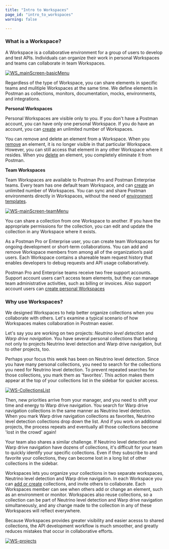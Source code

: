 ```yaml
---
title: "Intro to Workspaces"
page_id: "intro_to_workspaces"
warning: false

---
```



### What is a Workspace?

A Workspace is a collaborative environment for a group of users to develop and test APIs. Individuals can organize their work in personal Workspaces and teams can collaborate in team Workspaces. 

[![WS_mainScreen-basicMenu](https://assets.postman.com/postman-docs/WS-mainScreen-basicMenu.png)](https://assets.postman.com/postman-docs/WS-mainScreen-basicMenu.png)

Regardless of the type of Workspace, you can share elements in specific teams and mulitiple Workspaces at the same time. We define elements in Postman as collections, monitors, documentation, mocks, environments, and integrations.

**Personal Workspaces**

Personal Workspaces are visible only to you. If you don't have a Postman account, you can have only one personal Workspace. If you do have an account, you can [create](https://learning.postman.com/docs/postman/workspaces/creating_workspaces/) an unlimited number of Workspaces.

You can remove and delete an element from a Workspace. When you [remove](https://learning.postman.com/docs/postman/workspaces/using_workspaces/) an element, it is no longer visible in that particular Workspace. However, you can still access that element in any other Workspace where it resides. When you [delete](https://learning.postman.com/docs/postman/workspaces/using_workspaces/) an element, you completely eliminate it from Postman. 


**Team Workspaces**

Team Workspaces are available to Postman Pro and Postman Enterprise teams. Every team has one default team Workspace, and can [create](https://learning.postman.com/docs/postman/workspaces/creating_workspaces/) an unlimited number of Workspaces. You can sync and share Postman environments directly in Workspaces, without the need of [environment templates](https://learning.postman.com/docs/postman/api_documentation/environments_and_environment_templates/).

[![WS-mainScreen-teamMenu](https://assets.postman.com/postman-docs/WS-mainScreen-teamenu.png)](https://assets.postman.com/postman-docs/WS-mainScreen-teamenu.png)

You can share a collection from one Workspace to another. If you have the appropriate permissions for the collection, you can edit and update the collection in any Workspace where it exists.

As a Postman Pro or Enterprise user, you can create team Workspaces for ongoing development or short-term collaborations. You can add and remove Workspace members from among all of the organization’s paid users. Each Workspace contains a shareable team request history that enables developers to debug requests and API usage collaboratively.

Postman Pro and Enterprise teams receive two free support accounts. Support account users can’t access team elements, but they can manage team administrative activities, such as billing or invoices. Also support account users can [create personal Workspaces]()

### Why use Workspaces?

We designed Workspaces to help better organize collections when you collaborate with others. Let's examine a typical scenario of how Workspaces makes collaboration in Postman easier.

Let's say you are working on two projects: _Neutrino level detection_ and _Warp drive navigation_. You have several personal collections that belong not only to projects Neutrino level detection and Warp drive navigation, but to other projects, too. 

Perhaps your focus this week has been on Neutrino level detection. Since you have many personal collections, you need to search for the collections you need for Neutrino level detection. To prevent repeated searches for those collections, you mark them as 'favorites'. This action makes them appear at the top of your collections list in the sidebar for quicker access.

[![WS-CollectionsList](https://assets.postman.com/postman-docs/WS-listCollections-main2.png)](hhttps://assets.postman.com/postman-docs/WS-listCollections-main2.png)

Then, new priorities arrive from your manager, and you need to shift your time and energy to Warp drive navigation. You search for Warp drive navigation collections in the same manner as Neutrino level detection. When you mark Warp drive navigation collections as favorites, Neutrino level detection collections drop down the list. And if you work on additional projects, the process repeats and eventually all those collections become 'lost in the crowd' again!

Your team also shares a similar challenge. If Neutrino level detection and Warp drive navigation have dozens of collections, it's difficult for your team to quickly identify your specific collections. Even if they subscribe to and favorite your collections, they can become lost in a long list of other collections in the sidebar.

Workspaces lets you organize your collections in two separate workspaces, Neutrino level detection and Warp drive navigation. In each Workspace you can [add or create](https://learning.postman.com/docs/postman/workspaces/creating_workspaces/) collections, and invite others to collaborate. Each Workspaces member can see when others add or change an element, such as an environment or monitor. Workspaces also reuse collections, so a collection can be part of Neutrino level detection and Warp drive navigation simultaneously, and any change made to the collection in any of these Workspaces will reflect everywhere.

Because Workspaces provides greater visibility and easier acesss to shared collections, the API development workflow is much smoother, and greatly reduces mistakes that occur in collaborative efforts. 

[![WS-projects](https://assets.postman.com/postman-docs/WS-team-view.png)](https://assets.postman.com/postman-docs/WS-team-view.png)
